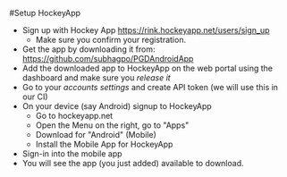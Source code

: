 #Setup HockeyApp

- Sign up with Hockey App https://rink.hockeyapp.net/users/sign_up
    - Make sure you confirm your registration.
- Get the app by downloading it from:  https://github.com/subhagpo/PGDAndroidApp
- Add the downloaded app to HockeyApp on the web portal using the dashboard and make sure you *release it*
- Go to your *accounts settings* and create API token (we will use this in our CI)
- On your device (say Android) signup to HockeyApp
    - Go to hockeyapp.net
    - Open the Menu on the right, go to "Apps"
    - Download for "Android" (Mobile)
    - Install the Mobile App for HockeyApp
- Sign-in into the mobile app 
- You will see the app (you just added) available to download.